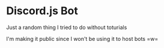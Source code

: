 # Discord.js Bot
 Just a random thing I tried to do without toturials

I'm making it public since I won't be using it to host bots =w=

